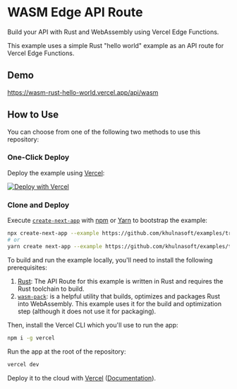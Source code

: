 # WASM Edge API Route

Build your API with Rust and WebAssembly using Vercel Edge Functions.

This example uses a simple Rust "hello world" example as an API route for Vercel Edge Functions.

## Demo

https://wasm-rust-hello-world.vercel.app/api/wasm

## How to Use

You can choose from one of the following two methods to use this repository:

### One-Click Deploy

Deploy the example using [Vercel](https://vercel.com?utm_source=github&utm_medium=readme&utm_campaign=vercel-examples):

[![Deploy with Vercel](https://vercel.com/button)](https://vercel.com/new/git/external?repository-url=https://github.com/khulnasoft/examples/tree/main/edge-api-routes/wasm-rust-hello-world&project-name=wasm-edge-api-route&repository-name=wasm-edge-api-route)

### Clone and Deploy

Execute [`create-next-app`](https://github.com/khulnasoft/next.js/tree/main/packages/create-next-app) with [npm](https://docs.npmjs.com/cli/init) or [Yarn](https://yarnpkg.com/lang/en/docs/cli/create/) to bootstrap the example:

```bash
npx create-next-app --example https://github.com/khulnasoft/examples/tree/main/edge-api-routes/wasm-rust-hello-world wasm-rust-hello-world
# or
yarn create next-app --example https://github.com/khulnasoft/examples/tree/main/edge-api-routes/wasm-rust-hello-world wasm-rust-hello-world
```

To build and run the example locally, you'll need to install the following prerequisites:

1. [Rust](https://www.rust-lang.org/tools/install): The API Route for this example is written in Rust and requires the Rust toolchain to build.
2. [`wasm-pack`](https://rustwasm.github.io/wasm-pack/installer/): is a helpful utility that builds, optimizes and packages Rust into WebAssembly. This example uses it for the build and optimization step (although it does not use it for packaging).

Then, install the Vercel CLI which you'll use to run the app:

```bash
npm i -g vercel
```

Run the app at the root of the repository:

```bash
vercel dev
```

Deploy it to the cloud with [Vercel](https://vercel.com/new?utm_source=github&utm_medium=readme&utm_campaign=edge-middleware-eap) ([Documentation](https://nextjs.org/docs/deployment)).
